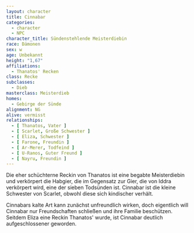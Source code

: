 ```yaml
---
layout: character
title: Cinnabar
categories:
  - character
  - NPC
character_title: Sündenstehlende Meisterdiebin
race: Dämonen
sex: w
age: Unbekannt
height: "1,67"
affiliations:
  - Thanatos' Recken
class: Recke
subclasses:
  - Dieb
masterclass: Meisterdieb
homes:
  - Gebirge der Sünde
alignment: NG
alive: vermisst
relationships:
  - [ Thanatos, Vater ]
  - [ Scarlet, Große Schwester ]
  - [ Eliza, Schwester ]
  - [ Farone, Freundin ]
  - [ Ar-Merer, Todfeind ]
  - [ U-Ranos, Guter Freund ]
  - [ Nayru, Freundin ]
---
```


Die eher schüchterne Reckin von Thanatos ist eine begabte Meisterdiebin und verkörpert die Habgier, die im Gegensatz zur
Gier, die von Iddra verkörpert wird, eine der sieben Todsünden ist. Cinnabar ist die kleine Schwester von Scarlet,
obwohl diese sich kindischer verhält.

Cinnabars kalte Art kann zunächst unfreundlich wirken, doch eigentlich will Cinnabar nur Freundschaften schließen und
ihre Familie beschützen. Seitdem Eliza eine Reckin Thanatos' wurde, ist Cinnabar deutlich aufgeschlossener geworden.